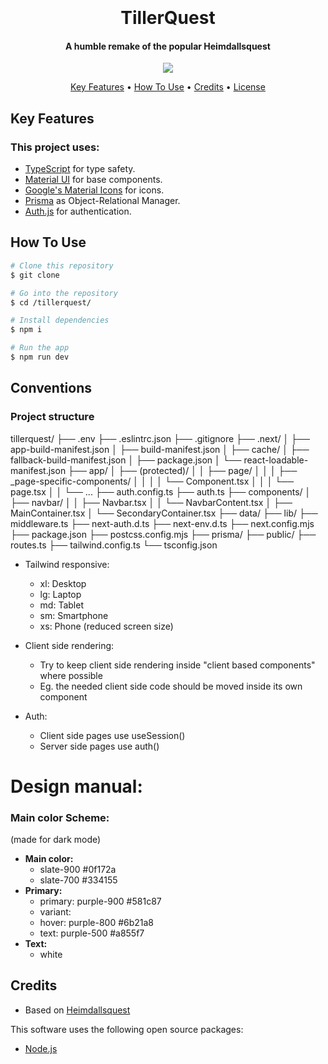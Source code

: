 <h1 align="center">
  <br>
  <!-- LOGO IMAGE -->
  <br>
  TillerQuest
  <br>
</h1>

<h4 align="center">A humble remake of the popular Heimdallsquest</h4>

<p align="center">
  <img src="https://img.shields.io/badge/Made_By-JonPH-blue" />
 
</p>

<p align="center">
  <a href="#key-features">Key Features</a> •
  <a href="#how-to-use">How To Use</a> •
  <a href="#credits">Credits</a> •
  <a href="#license">License</a>
</p>

<!-- SCREENSHOT -->

## Key Features

<!-- FEATURES -->

### This project uses:

- [TypeScript](https://www.typescriptlang.org/docs/handbook/typescript-in-5-minutes.html) for type safety.
- [Material UI](https://mui.com/material-ui/) for base components.
- [Google's Material Icons](https://fonts.google.com/icons) for icons.
- [Prisma](https://www.prisma.io/) as Object-Relational Manager.
- [Auth.js](https://authjs.dev/) for authentication.

## How To Use

```bash
# Clone this repository
$ git clone

# Go into the repository
$ cd /tillerquest/

# Install dependencies
$ npm i

# Run the app
$ npm run dev
```

## Conventions

### Project structure

tillerquest/
├── .env
├── .eslintrc.json
├── .gitignore
├── .next/
│ ├── app-build-manifest.json
│ ├── build-manifest.json
│ ├── cache/
│ ├── fallback-build-manifest.json
│ ├── package.json
│ └── react-loadable-manifest.json
├── app/
│ ├── (protected)/
│ │ ├── page/
│ │ │ ├── \_page-specific-components/
│ │ │ │ └── Component.tsx
│ │ │ └── page.tsx
│ │ └── ...
├── auth.config.ts
├── auth.ts
├── components/
│ ├── navbar/
│ │ ├── Navbar.tsx
│ │ └── NavbarContent.tsx
│ ├── MainContainer.tsx
│ └── SecondaryContainer.tsx
├── data/
├── lib/
├── middleware.ts
├── next-auth.d.ts
├── next-env.d.ts
├── next.config.mjs
├── package.json
├── postcss.config.mjs
├── prisma/
├── public/
├── routes.ts
├── tailwind.config.ts
└── tsconfig.json

- Tailwind responsive:

  - xl: Desktop
  - lg: Laptop
  - md: Tablet
  - sm: Smartphone
  - xs: Phone (reduced screen size)

- Client side rendering:

  - Try to keep client side rendering inside "client based components" where possible
  - Eg. the needed client side code should be moved inside its own component

- Auth:
  - Client side pages use useSession()
  - Server side pages use auth()

# Design manual:

### Main color Scheme:

(made for dark mode)

- **Main color:**
  - slate-900 #0f172a
  - slate-700 #334155
- **Primary:**
  - primary: purple-900 #581c87
  - variant:
  - hover: purple-800 #6b21a8
  - text: purple-500 #a855f7
- **Text:**
  - white

<!--

To clone and run this application, you'll need [Git](https://git-scm.com) and [Node.js](https://nodejs.org/en/download/) (which comes with [npm](http://npmjs.com)) installed on your computer. From your command line:

```bash
# Clone this repository
$ git clone

# Go into the repository

# Install dependencies
$ npm install

# Run the app
$ npm start
```

-->

## Credits

- Based on [Heimdallsquest](https://heimdallsquest.biz/)

This software uses the following open source packages:

- [Node.js](https://nodejs.org/)
